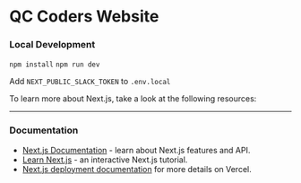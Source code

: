 # QC Coders Website

### Local Development

`npm install`
`npm run dev`

Add `NEXT_PUBLIC_SLACK_TOKEN` to `.env.local`

To learn more about Next.js, take a look at the following resources:

---

### Documentation

- [Next.js Documentation](https://nextjs.org/docs) - learn about Next.js features and API.
- [Learn Next.js](https://nextjs.org/learn) - an interactive Next.js tutorial.
- [Next.js deployment documentation](https://nextjs.org/docs/deployment) for more details on Vercel.
